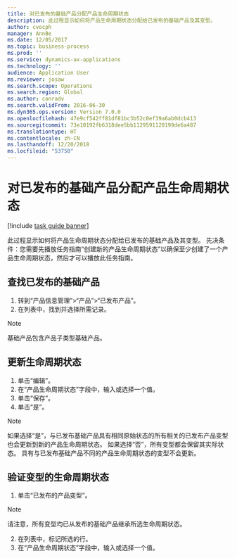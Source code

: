 ```yaml
---
title: 对已发布的基础产品分配产品生命周期状态
description: 此过程显示如何将产品生命周期状态分配给已发布的基础产品及其变型。
author: cvocph
manager: AnnBe
ms.date: 12/05/2017
ms.topic: business-process
ms.prod: ''
ms.service: dynamics-ax-applications
ms.technology: ''
audience: Application User
ms.reviewer: josaw
ms.search.scope: Operations
ms.search.region: Global
ms.author: conradv
ms.search.validFrom: 2016-06-30
ms.dyn365.ops.version: Version 7.0.0
ms.openlocfilehash: 47e9cf542ff81df81bc3b52c0ef39a6ab0dcb413
ms.sourcegitcommit: 73e10192fb6318dee5bb1129591120199de6a487
ms.translationtype: HT
ms.contentlocale: zh-CN
ms.lasthandoff: 12/20/2018
ms.locfileid: "53750"
---
```

# <a name="assign-a-product-lifecycle-state-to-a-released-product-master"></a>对已发布的基础产品分配产品生命周期状态

[!include [task guide banner](../../includes/task-guide-banner.md)]

此过程显示如何将产品生命周期状态分配给已发布的基础产品及其变型。 先决条件：您需要先播放任务指南“创建新的产品生命周期状态”以确保至少创建了一个产品生命周期状态，然后才可以播放此任务指南。


## <a name="find-a-released-product-master"></a>查找已发布的基础产品
1. 转到“产品信息管理”>“产品”>“已发布产品”。
2. 在列表中，找到并选择所需记录。

> [!NOTE]
> 基础产品包含产品子类型基础产品。  

## <a name="update-the-lifecycle-state"></a>更新生命周期状态
1. 单击“编辑”。
2. 在“产品生命周期状态”字段中，输入或选择一个值。
3. 单击“保存”。
4. 单击“是”。

> [!NOTE]
> 如果选择“是”，与已发布基础产品具有相同原始状态的所有相关的已发布产品变型也会更新到新的产品生命周期状态。 如果选择“否”，所有变型都会保留其实际状态。 具有与已发布基础产品不同的产品生命周期状态的变型不会更新。  

## <a name="verify-the-lifecycle-state-of-the-variants"></a>验证变型的生命周期状态
1. 单击“已发布的产品变型”。

> [!NOTE]
> 请注意，所有变型均已从发布的基础产品继承所选生命周期状态。  

2. 在列表中，标记所选的行。
3. 在“产品生命周期状态”字段中，输入或选择一个值。

